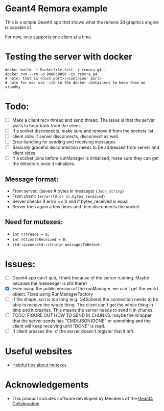 # Geant4 Remora example

This is a simple Geant4 app that shows what the remora 3d graphics engine is capable of.

For now, only supports one client at a time.

# Testing the server with docker
```
docker build -f Dockerfile.test -t remora_g4 .
docker run --rm -p 8080:8080 -it remora_g4
# note: that is <host port>:<container port>
# note for me: use -itd in the docker containers to keep them on standby
```


# Todo:
- [ ] Make a client recv thread and send thread. The issue is that the server waits to hear back from the client.
- [ ] If a socket disconnects, make sure and remove it from the sockets list
- [ ] client side: if server disconnects, disconnect as well. 
- [ ] Error handling for sending and receiving messages
- [ ] Basically graceful disconnection needs to be addressed from server and client sides.
- [ ] If a socket joins before runManager is initialized, make sure they can get the detectors once it initializes.

## Message format:
- From server: (saves # bytes in message) `{Json_string}`
- From client: `{error?(0 or 1),bytes_received}`
- Server checks if error == 0 and if bytes_received is equal
- Server tries again a few times and then disconnects the socket

## Need for mutexes:
- `int nThreads = 0;`
- `int nClientsReceived = 0;`
- `std::queue<std::string> messagesToBeSent;`

# Issues:
- [ ] Geant4 app can't quit, I think because of the server running. Maybe because the messenger is still there?
- [x] Even using the public version of the runManager, we can't get the world object. Fixed using RunManagerFactory
- [ ] If the shape json is too long (e.g. G4Sphere) the connection needs to be able to receive the whole thing. The client can't get the whole thing in time and it crashes. This means the server needs to send it in chunks.
- [ ] TODO: FIGURE OUT HOW TO SEND IN CHUNKS. maybe the wrapper that the server sends has "CMD{JSON}DONE" or something and the client will keep receiving until "DONE" is read. 
- [ ] If client presses the 'x' the server doesn't register that it left.

# Useful websites
- [Helpful tips about mutexes](https://stackoverflow.com/questions/4989451/mutex-example-tutorial)

# Acknowledgements
- This product includes software developed by Members of the [Geant4 Collaboration](http://cern.ch/geant4).
